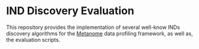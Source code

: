 # IND Discovery Evaluation
This repository provides the implementation of several well-know INDs discovery algorithms for the [Metanome](www.metanome.de) data profiling framework, as well as, the evaluation scripts.
